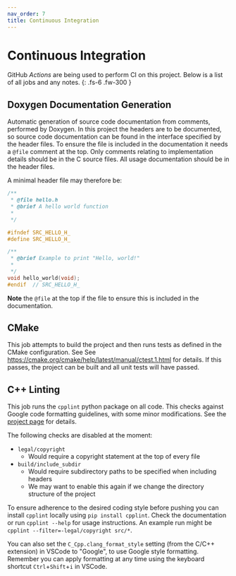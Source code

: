 ```yaml
---
nav_order: 7
title: Continuous Integration
---
```


# Continuous Integration
GitHub *Actions* are being used to perform CI on this project. Below is a list of all jobs and any notes.
{: .fs-6 .fw-300 }

## Doxygen Documentation Generation
Automatic generation of source code documentation from comments, performed by Doxygen. In this project the headers are to be documented, so source code documentation can be found in the interface specified by the header files. To ensure the file is included in the documentation it needs a `@file` comment at the top. Only comments relating to implementation details should be in the C source files. All usage documentation should be in the header files.

A minimal header file may therefore be:
```cpp
/**
 * @file hello.h
 * @brief A hello world function
 * 
 */

#ifndef SRC_HELLO_H_
#define SRC_HELLO_H_

/**
 * @brief Example to print "Hello, world!"
 * 
 */
void hello_world(void);
#endif  // SRC_HELLO_H_
```
**Note** the `@file` at the top if the file to ensure this is included in the documentation.

## CMake
This job attempts to build the project and then runs tests as defined in the CMake configuration. See See https://cmake.org/cmake/help/latest/manual/ctest.1.html for details. If this passes, the project can be built and all unit tests will have passed.

## C++ Linting
This job runs the `cpplint` python package on all code. This checks against Google code formatting guidelines, with some minor modifications. See the [project page](https://github.com/cpplint/cpplint) for details.

The following checks are disabled at the moment:
- `legal/copyright`
  - Would require a copyright statement at the top of every file
- `build/include_subdir`
  - Would require subdirectory paths to be specified when including headers
  - We may want to enable this again if we change the directory structure of the project

To ensure adherence to the desired coding style before pushing you can install `cpplint` locally using `pip install cpplint`. Check the documentation or run `cpplint --help` for usage instructions. An example run might be `cpplint --filter=-legal/copyright src/*`.

You can also set the `C_Cpp.clang_format_style` setting (from the C/C++ extension) in VSCode to "Google", to use Google style formatting. Remember you can apply formatting at any time using the keyboard shortcut `Ctrl`+`Shift`+`i` in VSCode.
